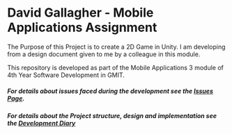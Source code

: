 # David Gallagher - Mobile Applications Assignment
The Purpose of this Project is to create a 2D Game in Unity. I am developing from a design document given to me by a colleague in this module.

This repository is developed as part of the Mobile Applications 3 module of 4th Year Software Development in GMIT.

##### For details about issues faced during the development see the [Issues Page](https://github.com/d-gallagher/Unity_SpaceRocks/issues).

##### For details about the Project structure, design and implementation see the [Development Diary](https://github.com/d-gallagher/Unity_SpaceRocks/wiki)
